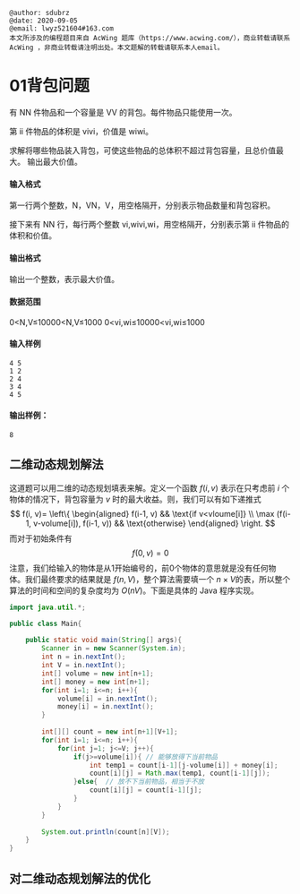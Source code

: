 ```
@author: sdubrz
@date: 2020-09-05
@email: lwyz521604#163.com
本文所涉及的编程题目来自 AcWing 题库（https://www.acwing.com/），商业转载请联系 AcWing ，非商业转载请注明出处。本文题解的转载请联系本人email。
```



# 01背包问题

有 NN 件物品和一个容量是 VV 的背包。每件物品只能使用一次。

第 ii 件物品的体积是 vivi，价值是 wiwi。

求解将哪些物品装入背包，可使这些物品的总体积不超过背包容量，且总价值最大。
输出最大价值。

#### 输入格式

第一行两个整数，N，VN，V，用空格隔开，分别表示物品数量和背包容积。

接下来有 NN 行，每行两个整数 vi,wivi,wi，用空格隔开，分别表示第 ii 件物品的体积和价值。

#### 输出格式

输出一个整数，表示最大价值。

#### 数据范围

0<N,V≤10000<N,V≤1000
0<vi,wi≤10000<vi,wi≤1000

#### 输入样例

```
4 5
1 2
2 4
3 4
4 5
```

#### 输出样例：

```
8
```

## 二维动态规划解法

这道题可以用二维的动态规划填表来解。定义一个函数 $f(i, v)$ 表示在只考虑前 $i$ 个物体的情况下，背包容量为 $v$ 时的最大收益。则，我们可以有如下递推式
$$
f(i, v)= \left\{
	\begin{aligned}
	f(i-1, v) && \text{if  v<vloume[i]} \\
	\max (f(i-1, v-volume[i]), f(i-1, v)) && \text{otherwise}
	\end{aligned}
\right.
$$
而对于初始条件有
$$
f(0, v)=0
$$
注意，我们给输入的物体是从1开始编号的，前0个物体的意思就是没有任何物体。我们最终要求的结果就是 $f(n, V)$，整个算法需要填一个 $n \times V$的表，所以整个算法的时间和空间的复杂度均为 $O(nV)$。下面是具体的 Java 程序实现。

```java
import java.util.*;

public class Main{
    
    public static void main(String[] args){
        Scanner in = new Scanner(System.in);
        int n = in.nextInt();
        int V = in.nextInt();
        int[] volume = new int[n+1];
        int[] money = new int[n+1];
        for(int i=1; i<=n; i++){
            volume[i] = in.nextInt();
            money[i] = in.nextInt();
        }
        
        int[][] count = new int[n+1][V+1];
        for(int i=1; i<=n; i++){  
            for(int j=1; j<=V; j++){
                if(j>=volume[i]){ // 能够放得下当前物品
                    int temp1 = count[i-1][j-volume[i]] + money[i];
                    count[i][j] = Math.max(temp1, count[i-1][j]);
                }else{  // 放不下当前物品，相当于不放
                    count[i][j] = count[i-1][j];
                }
            }
        }
        
        System.out.println(count[n][V]);
    }
}
```

## 对二维动态规划解法的优化

